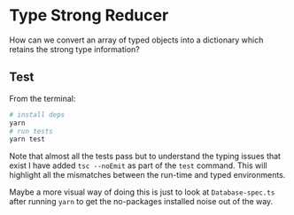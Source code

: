 # Type Strong Reducer

How can we convert an array of typed objects into a dictionary which retains the strong type information?
## Test

From the terminal:

```sh
# install deps
yarn
# run tests
yarn test
```

Note that almost all the tests pass but to understand the typing issues that exist I have added `tsc --noEmit`
as part of the `test` command. This will highlight all the mismatches between the run-time and typed environments.

Maybe a more visual way of doing this is just to look at `Database-spec.ts` after running `yarn` to get the no-packages installed noise
out of the way.